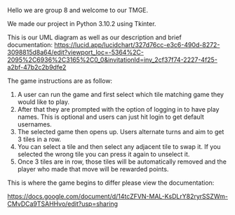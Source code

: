 Hello we are group 8 and welcome to our TMGE.  

We made our project in Python 3.10.2 using Tkinter. 

This is our UML diagram as well as our description and brief documentation: https://lucid.app/lucidchart/327d76cc-e3c6-490d-8272-3098815d8a64/edit?viewport_loc=-5364%2C-2095%2C6936%2C3165%2C0_0&invitationId=inv_2cf37f74-2227-4f25-a2bf-47b2c2b9dfe2 

The game instructions are as follow: 

1. A user can run the game and first select which tile matching game they would like to play. 
2. After that they are prompted with the option of logging in to have play names. This is optional and users can just hit login to get default usernames. 
3. The selected game then opens up. Users alternate turns and aim to get 3 tiles in a row.
4. You can select a tile and then select any adjacent tile to swap it. If you selected the wrong tile you can press it again to unselect it.
5. Once 3 tiles are in row, those tiles will be automatically removed and the player who made that move will be rewarded points. 

This is where the game begins to differ please view the documentation: 

https://docs.google.com/document/d/14tcZFVN-MAL-KsDLrY82ryrSSZWm-CMvDCa9TSAHHvo/edit?usp=sharing 

